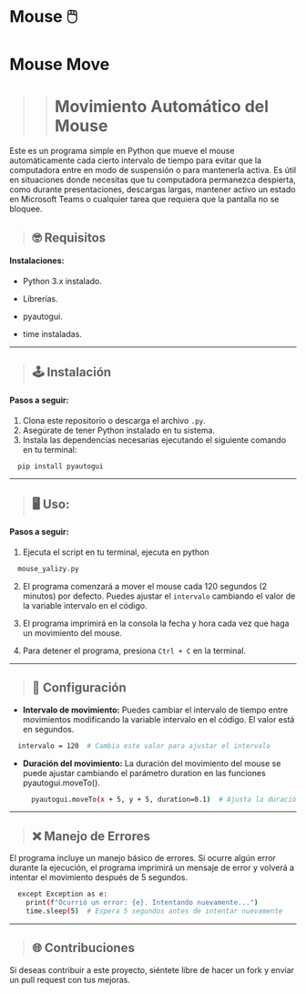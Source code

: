 # Mouse 🖱️
# Mouse Move 
>># Movimiento Automático del Mouse
Este es un programa simple en Python que mueve el mouse automáticamente cada cierto intervalo de tiempo para evitar que la computadora entre en modo de suspensión o para mantenerla activa. Es útil en situaciones donde necesitas que tu computadora permanezca despierta, como durante presentaciones, descargas largas, mantener activo un estado en Microsoft Teams o cualquier tarea que requiera que la pantalla no se bloquee.

> ## 🤓 Requisitos 
#### Instalaciones:
* Python 3.x instalado.

* Librerías.
* pyautogui.
* time instaladas.
----


> ## 🕹️ Instalación 
> 
#### Pasos a seguir:
1. Clona este repositorio o descarga el archivo `.py`.
2. Asegúrate de tener Python instalado en tu sistema.
3. Instala las dependencias necesarias ejecutando el siguiente comando en tu terminal:
```bash
  pip install pyautogui
```
----


> ## 🖥️ Uso:
#### Pasos a seguir:
1. Ejecuta el script en tu terminal, ejecuta en python
```sh bash
  mouse_yalizy.py
```

2. El programa comenzará a mover el mouse cada 120 segundos (2 minutos) por defecto. Puedes ajustar el `intervalo` cambiando el valor de la variable intervalo en el código.

3. El programa imprimirá en la consola la fecha y hora cada vez que haga un movimiento del mouse.

4. Para detener el programa, presiona `Ctrl + C` en la terminal.
----


> ## 🔧 Configuración

* **Intervalo de movimiento:** Puedes cambiar el intervalo de tiempo entre movimientos modificando la variable intervalo en el código. El valor está en segundos.
```bash
  intervalo = 120  # Cambia este valor para ajustar el intervalo
```
* **Duración del movimiento:** La duración del movimiento del mouse se puede ajustar cambiando el parámetro duration en las funciones pyautogui.moveTo().

  ```bash
    pyautogui.moveTo(x + 5, y + 5, duration=0.1)  # Ajusta la duración del movimiento
  ```
----



> ##  ❌ Manejo de Errores


El programa incluye un manejo básico de errores. Si ocurre algún error durante la ejecución, el programa imprimirá un mensaje de error y volverá a intentar el movimiento después de 5 segundos.

```bash
  except Exception as e:
    print(f"Ocurrió un error: {e}. Intentando nuevamente...")
    time.sleep(5)  # Espera 5 segundos antes de intentar nuevamente
```
----


> ##  🌐 Contribuciones
Si deseas contribuir a este proyecto, siéntete libre de hacer un fork y enviar un pull request con tus mejoras.

